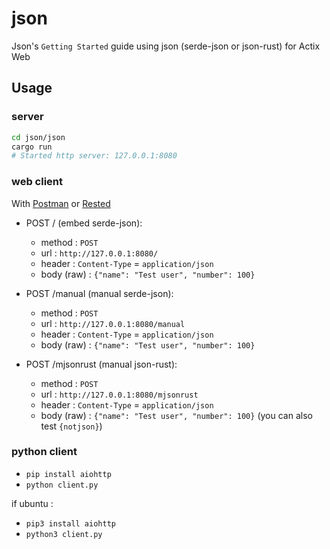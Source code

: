 # json

Json's `Getting Started` guide using json (serde-json or json-rust) for Actix Web

## Usage

### server

```bash
cd json/json
cargo run
# Started http server: 127.0.0.1:8080
```

### web client

With [Postman](https://www.getpostman.com/) or [Rested](moz-extension://60daeb1c-5b1b-4afd-9842-0579ed34dfcb/dist/index.html)

- POST / (embed serde-json):

  - method : ``POST``
  - url : ``http://127.0.0.1:8080/``
  - header : ``Content-Type`` = ``application/json``
  - body (raw) : ``{"name": "Test user", "number": 100}``

- POST /manual (manual serde-json):

  - method : ``POST``
  - url : ``http://127.0.0.1:8080/manual``
  - header : ``Content-Type`` = ``application/json``
  - body (raw) : ``{"name": "Test user", "number": 100}``

- POST /mjsonrust (manual json-rust):

  - method : ``POST``
  - url : ``http://127.0.0.1:8080/mjsonrust``
  - header : ``Content-Type`` = ``application/json``
  - body (raw) : ``{"name": "Test user", "number": 100}`` (you can also test ``{notjson}``)

### python client

- ``pip install aiohttp``
- ``python client.py``

if ubuntu :

- ``pip3 install aiohttp``
- ``python3 client.py``
